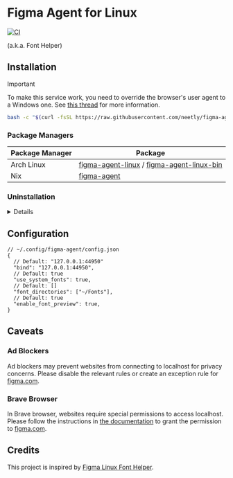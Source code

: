 # Figma Agent for Linux

[![CI](https://github.com/neetly/figma-agent-linux/actions/workflows/ci.yml/badge.svg)](https://github.com/neetly/figma-agent-linux/actions/workflows/ci.yml)

(a.k.a. Font Helper)

## Installation

> [!IMPORTANT]
> To make this service work, you need to override the browser's user agent to a Windows one. See [this thread](https://forum.figma.com/report-a-problem-6/requests-to-font-helper-on-linux-stopped-working-16569) for more information.

```sh
bash -c "$(curl -fsSL https://raw.githubusercontent.com/neetly/figma-agent-linux/main/files/install.sh)"
```

### Package Managers

| Package Manager | Package                                                                                                                                                       |
| --------------- | ------------------------------------------------------------------------------------------------------------------------------------------------------------- |
| Arch Linux      | [figma-agent-linux](https://aur.archlinux.org/packages/figma-agent-linux) / [figma-agent-linux-bin](https://aur.archlinux.org/packages/figma-agent-linux-bin) |
| Nix             | [figma-agent](https://search.nixos.org/packages?show=figma-agent)                                                                                             |

### Uninstallation

<details>

```sh
systemctl --user disable --now figma-agent.service figma-agent.socket
rm -rf ~/.local/share/figma-agent ~/.local/share/systemd/user/figma-agent.{service,socket}
```

</details>

## Configuration

```jsonc
// ~/.config/figma-agent/config.json
{
  // Default: "127.0.0.1:44950"
  "bind": "127.0.0.1:44950",
  // Default: true
  "use_system_fonts": true,
  // Default: []
  "font_directories": ["~/Fonts"],
  // Default: true
  "enable_font_preview": true,
}
```

## Caveats

### Ad Blockers

Ad blockers may prevent websites from connecting to localhost for privacy concerns. Please disable the relevant rules or create an exception rule for [figma.com](https://www.figma.com/).

### Brave Browser

In Brave browser, websites require special permissions to access localhost. Please follow the instructions in [the documentation](https://brave.com/privacy-updates/27-localhost-permission/) to grant the permission to [figma.com](https://www.figma.com/).

## Credits

This project is inspired by [Figma Linux Font Helper](https://github.com/Figma-Linux/figma-linux-font-helper).

